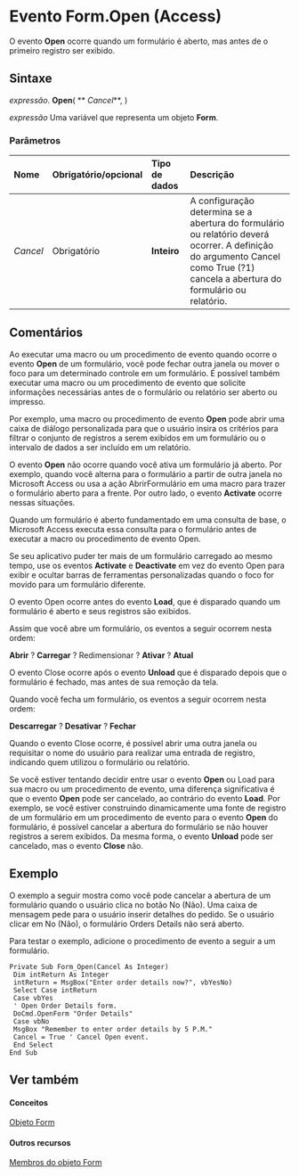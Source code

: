 
# Evento Form.Open (Access)

O evento  **Open** ocorre quando um formulário é aberto, mas antes de o primeiro registro ser exibido.


## Sintaxe

 _expressão_. **Open**( ** _Cancel_**, )

 _expressão_ Uma variável que representa um objeto **Form**.


### Parâmetros



|**Nome**|**Obrigatório/opcional**|**Tipo de dados**|**Descrição**|
|:-----|:-----|:-----|:-----|
| _Cancel_|Obrigatório|**Inteiro**|A configuração determina se a abertura do formulário ou relatório deverá ocorrer. A definição do argumento Cancel como True (?1) cancela a abertura do formulário ou relatório.|

## Comentários

Ao executar uma macro ou um procedimento de evento quando ocorre o evento  **Open** de um formulário, você pode fechar outra janela ou mover o foco para um determinado controle em um formulário. É possível também executar uma macro ou um procedimento de evento que solicite informações necessárias antes de o formulário ou relatório ser aberto ou impresso.

Por exemplo, uma macro ou procedimento de evento  **Open** pode abrir uma caixa de diálogo personalizada para que o usuário insira os critérios para filtrar o conjunto de registros a serem exibidos em um formulário ou o intervalo de dados a ser incluído em um relatório.

O evento  **Open** não ocorre quando você ativa um formulário já aberto. Por exemplo, quando você alterna para o formulário a partir de outra janela no Microsoft Access ou usa a ação AbrirFormulário em uma macro para trazer o formulário aberto para a frente. Por outro lado, o evento **Activate** ocorre nessas situações.

Quando um formulário é aberto fundamentado em uma consulta de base, o Microsoft Access executa essa consulta para o formulário antes de executar a macro ou procedimento de evento Open.

Se seu aplicativo puder ter mais de um formulário carregado ao mesmo tempo, use os eventos  **Activate** e **Deactivate** em vez do evento Open para exibir e ocultar barras de ferramentas personalizadas quando o foco for movido para um formulário diferente.

O evento Open ocorre antes do evento  **Load**, que é disparado quando um formulário é aberto e seus registros são exibidos.

Assim que você abre um formulário, os eventos a seguir ocorrem nesta ordem:

 **Abrir** ? **Carregar** ? Redimensionar ? **Ativar** ? **Atual**

O evento Close ocorre após o evento  **Unload** que é disparado depois que o formulário é fechado, mas antes de sua remoção da tela.

Quando você fecha um formulário, os eventos a seguir ocorrem nesta ordem:

 **Descarregar** ? **Desativar** ? **Fechar**

Quando o evento Close ocorre, é possível abrir uma outra janela ou requisitar o nome do usuário para realizar uma entrada de registro, indicando quem utilizou o formulário ou relatório.

Se você estiver tentando decidir entre usar o evento  **Open** ou Load para sua macro ou um procedimento de evento, uma diferença significativa é que o evento **Open** pode ser cancelado, ao contrário do evento **Load**. Por exemplo, se você estiver construindo dinamicamente uma fonte de registro de um formulário em um procedimento de evento para o evento **Open** do formulário, é possível cancelar a abertura do formulário se não houver registros a serem exibidos. Da mesma forma, o evento **Unload** pode ser cancelado, mas o evento **Close** não.


## Exemplo

O exemplo a seguir mostra como você pode cancelar a abertura de um formulário quando o usuário clica no botão No (Não). Uma caixa de mensagem pede para o usuário inserir detalhes do pedido. Se o usuário clicar em No (Não), o formulário Orders Details não será aberto.

Para testar o exemplo, adicione o procedimento de evento a seguir a um formulário.




```
Private Sub Form_Open(Cancel As Integer) 
 Dim intReturn As Integer 
 intReturn = MsgBox("Enter order details now?", vbYesNo) 
 Select Case intReturn 
 Case vbYes 
 ' Open Order Details form. 
 DoCmd.OpenForm "Order Details" 
 Case vbNo 
 MsgBox "Remember to enter order details by 5 P.M." 
 Cancel = True ' Cancel Open event. 
 End Select 
End Sub
```


## Ver também


#### Conceitos


[Objeto Form](72ef9219-142b-b690-b696-3eba9a5d4522.md)
#### Outros recursos


[Membros do objeto Form](e1976b58-28ca-8f76-cdf3-6732cb06ce6c.md)